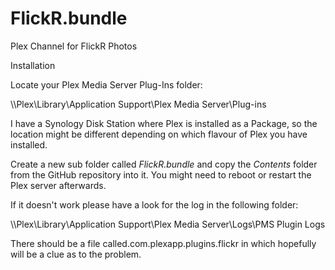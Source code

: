 # FlickR.bundle
Plex Channel for FlickR Photos

Installation

Locate your Plex Media Server Plug-Ins folder:

\\<YourServer>\Plex\Library\Application Support\Plex Media Server\Plug-ins  

I have a Synology Disk Station where Plex is installed as a Package, so the location might be different depending on which flavour of Plex you have installed.  

Create a new sub folder called _FlickR.bundle_ and copy the _Contents_ folder from the GitHub repository into it.  You might need to reboot or restart the Plex server afterwards.  

If it doesn't work please have a look for the log in the following folder:  

\\<YourServer>\Plex\Library\Application Support\Plex Media Server\Logs\PMS Plugin Logs  

There should be a file called.com.plexapp.plugins.flickr in which hopefully will be a clue as to the problem.
